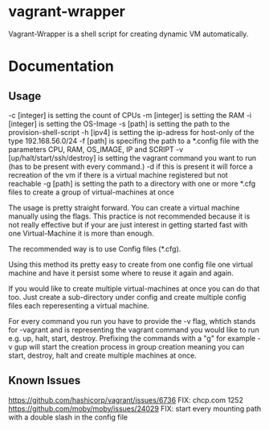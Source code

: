 # vagrant-wrapper
Vagrant-Wrapper is a shell script for creating dynamic VM automatically.

# Documentation

## Usage ##
-c [integer] is setting the count of CPUs
-m [integer] is setting the RAM
-i [integer] is setting the OS-Image
-s [path] is setting the path to the provision-shell-script
-h [ipv4] is setting the ip-adress for host-only of the type 192.168.56.0/24
-f [path] is specifing the path to a *.config file with the parameters CPU, RAM, OS_IMAGE, IP and SCRIPT
-v [up/halt/start/ssh/destroy] is setting the vagrant command you want to run (has to be present with every command.)
-d if this is present it will force a recreation of the vm if there is a virtual machine registered but not reachable
-g [path] is setting the path to a directory with one or more *.cfg files to create a group of virtual-machines at once


The usage is pretty straight forward. You can create a virtual machine manually using the flags.
This practice is not recommended because it is not really effective but if your are just interest in
getting started fast with one Virtual-Machine it is more than enough.

The recommended way is to use Config files (*.cfg).

Using this method its pretty easy to create from one config file
one virtual machine and have it persist some where to reuse it again
and again.

If you would like to create multiple virtual-machines at once you can do that too. Just
create a sub-directory under config and create multiple config files each reperesenting 
a virtual machine. 

For every command you run you have to provide the -v flag, whtich stands for -vagrant
and is representing the vagrant command you would like to run e.g. up, halt, start, destroy.
Prefixing the commands with a "g" for example -v gup will start the creation process in group
creation meaning you can start, destroy, halt and create multiple machines at once.

## Known Issues ## 

https://github.com/hashicorp/vagrant/issues/6736
FIX: chcp.com 1252
https://github.com/moby/moby/issues/24029
FIX: start every mounting path with a double slash in the config file
